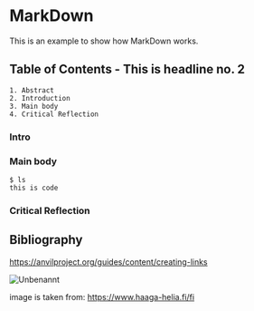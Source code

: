# MarkDown

This is an example to show how MarkDown works. 

## Table of Contents - This is headline no. 2
    1. Abstract
    2. Introduction
    3. Main body
    4. Critical Reflection
### Intro
### Main body
    $ ls
    this is code
### Critical Reflection    

## Bibliography
https://anvilproject.org/guides/content/creating-links


![Unbenannt](https://github.com/danielginfinland/InformationSecurityCourse/assets/156656492/87aba587-104b-40e9-8b65-e778735495a6)

image is taken from: https://www.haaga-helia.fi/fi
